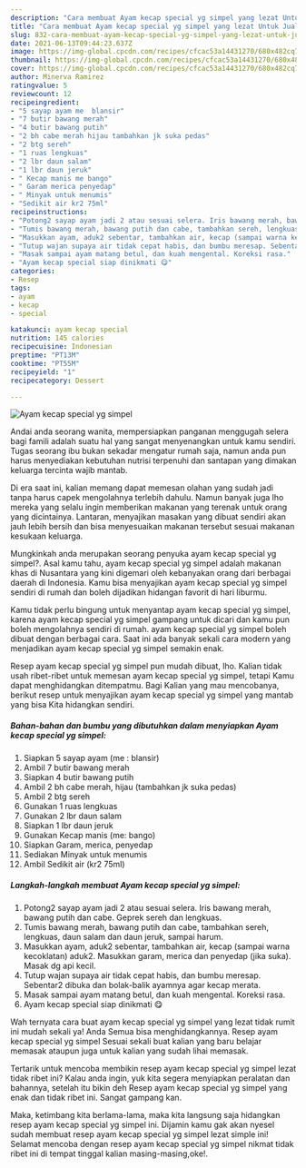 ```yaml
---
description: "Cara membuat Ayam kecap special yg simpel yang lezat Untuk Jualan"
title: "Cara membuat Ayam kecap special yg simpel yang lezat Untuk Jualan"
slug: 832-cara-membuat-ayam-kecap-special-yg-simpel-yang-lezat-untuk-jualan
date: 2021-06-13T09:44:23.637Z
image: https://img-global.cpcdn.com/recipes/cfcac53a14431270/680x482cq70/ayam-kecap-special-yg-simpel-foto-resep-utama.jpg
thumbnail: https://img-global.cpcdn.com/recipes/cfcac53a14431270/680x482cq70/ayam-kecap-special-yg-simpel-foto-resep-utama.jpg
cover: https://img-global.cpcdn.com/recipes/cfcac53a14431270/680x482cq70/ayam-kecap-special-yg-simpel-foto-resep-utama.jpg
author: Minerva Ramirez
ratingvalue: 5
reviewcount: 12
recipeingredient:
- "5 sayap ayam me  blansir"
- "7 butir bawang merah"
- "4 butir bawang putih"
- "2 bh cabe merah hijau tambahkan jk suka pedas"
- "2 btg sereh"
- "1 ruas lengkuas"
- "2 lbr daun salam"
- "1 lbr daun jeruk"
- " Kecap manis me bango"
- " Garam merica penyedap"
- " Minyak untuk menumis"
- "Sedikit air kr2 75ml"
recipeinstructions:
- "Potong2 sayap ayam jadi 2 atau sesuai selera. Iris bawang merah, bawang putih dan cabe. Geprek sereh dan lengkuas."
- "Tumis bawang merah, bawang putih dan cabe, tambahkan sereh, lengkuas, daun salam dan daun jeruk, sampai harum."
- "Masukkan ayam, aduk2 sebentar, tambahkan air, kecap (sampai warna kecoklatan) aduk2. Masukkan garam, merica dan penyedap (jika suka). Masak dg api kecil."
- "Tutup wajan supaya air tidak cepat habis, dan bumbu meresap. Sebentar2 dibuka dan bolak-balik ayamnya agar kecap merata."
- "Masak sampai ayam matang betul, dan kuah mengental. Koreksi rasa."
- "Ayam kecap special siap dinikmati 😋"
categories:
- Resep
tags:
- ayam
- kecap
- special

katakunci: ayam kecap special 
nutrition: 145 calories
recipecuisine: Indonesian
preptime: "PT13M"
cooktime: "PT55M"
recipeyield: "1"
recipecategory: Dessert

---
```



![Ayam kecap special yg simpel](https://img-global.cpcdn.com/recipes/cfcac53a14431270/680x482cq70/ayam-kecap-special-yg-simpel-foto-resep-utama.jpg)

Andai anda seorang wanita, mempersiapkan panganan menggugah selera bagi famili adalah suatu hal yang sangat menyenangkan untuk kamu sendiri. Tugas seorang ibu bukan sekadar mengatur rumah saja, namun anda pun harus menyediakan kebutuhan nutrisi terpenuhi dan santapan yang dimakan keluarga tercinta wajib mantab.

Di era  saat ini, kalian memang dapat memesan olahan yang sudah jadi tanpa harus capek mengolahnya terlebih dahulu. Namun banyak juga lho mereka yang selalu ingin memberikan makanan yang terenak untuk orang yang dicintainya. Lantaran, menyajikan masakan yang dibuat sendiri akan jauh lebih bersih dan bisa menyesuaikan makanan tersebut sesuai makanan kesukaan keluarga. 



Mungkinkah anda merupakan seorang penyuka ayam kecap special yg simpel?. Asal kamu tahu, ayam kecap special yg simpel adalah makanan khas di Nusantara yang kini digemari oleh kebanyakan orang dari berbagai daerah di Indonesia. Kamu bisa menyajikan ayam kecap special yg simpel sendiri di rumah dan boleh dijadikan hidangan favorit di hari liburmu.

Kamu tidak perlu bingung untuk menyantap ayam kecap special yg simpel, karena ayam kecap special yg simpel gampang untuk dicari dan kamu pun boleh mengolahnya sendiri di rumah. ayam kecap special yg simpel boleh dibuat dengan berbagai cara. Saat ini ada banyak sekali cara modern yang menjadikan ayam kecap special yg simpel semakin enak.

Resep ayam kecap special yg simpel pun mudah dibuat, lho. Kalian tidak usah ribet-ribet untuk memesan ayam kecap special yg simpel, tetapi Kamu dapat menghidangkan ditempatmu. Bagi Kalian yang mau mencobanya, berikut resep untuk menyajikan ayam kecap special yg simpel yang mantab yang bisa Kita hidangkan sendiri.

<!--inarticleads1-->

##### Bahan-bahan dan bumbu yang dibutuhkan dalam menyiapkan Ayam kecap special yg simpel:

1. Siapkan 5 sayap ayam (me : blansir)
1. Ambil 7 butir bawang merah
1. Siapkan 4 butir bawang putih
1. Ambil 2 bh cabe merah, hijau (tambahkan jk suka pedas)
1. Ambil 2 btg sereh
1. Gunakan 1 ruas lengkuas
1. Gunakan 2 lbr daun salam
1. Siapkan 1 lbr daun jeruk
1. Gunakan  Kecap manis (me: bango)
1. Siapkan  Garam, merica, penyedap
1. Sediakan  Minyak untuk menumis
1. Ambil Sedikit air (kr2 75ml)




<!--inarticleads2-->

##### Langkah-langkah membuat Ayam kecap special yg simpel:

1. Potong2 sayap ayam jadi 2 atau sesuai selera. Iris bawang merah, bawang putih dan cabe. Geprek sereh dan lengkuas.
1. Tumis bawang merah, bawang putih dan cabe, tambahkan sereh, lengkuas, daun salam dan daun jeruk, sampai harum.
1. Masukkan ayam, aduk2 sebentar, tambahkan air, kecap (sampai warna kecoklatan) aduk2. Masukkan garam, merica dan penyedap (jika suka). Masak dg api kecil.
1. Tutup wajan supaya air tidak cepat habis, dan bumbu meresap. Sebentar2 dibuka dan bolak-balik ayamnya agar kecap merata.
1. Masak sampai ayam matang betul, dan kuah mengental. Koreksi rasa.
1. Ayam kecap special siap dinikmati 😋




Wah ternyata cara buat ayam kecap special yg simpel yang lezat tidak rumit ini mudah sekali ya! Anda Semua bisa menghidangkannya. Resep ayam kecap special yg simpel Sesuai sekali buat kalian yang baru belajar memasak ataupun juga untuk kalian yang sudah lihai memasak.

Tertarik untuk mencoba membikin resep ayam kecap special yg simpel lezat tidak ribet ini? Kalau anda ingin, yuk kita segera menyiapkan peralatan dan bahannya, setelah itu bikin deh Resep ayam kecap special yg simpel yang enak dan tidak ribet ini. Sangat gampang kan. 

Maka, ketimbang kita berlama-lama, maka kita langsung saja hidangkan resep ayam kecap special yg simpel ini. Dijamin kamu gak akan nyesel sudah membuat resep ayam kecap special yg simpel lezat simple ini! Selamat mencoba dengan resep ayam kecap special yg simpel nikmat tidak ribet ini di tempat tinggal kalian masing-masing,oke!.


